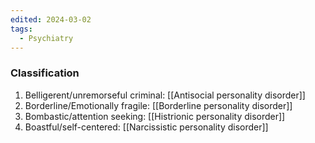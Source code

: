 ```yaml
---
edited: 2024-03-02
tags:
  - Psychiatry
---
```

### Classification
1. Belligerent/unremorseful criminal: [[Antisocial personality disorder]] 
2. Borderline/Emotionally fragile: [[Borderline personality disorder]]
3. Bombastic/attention seeking: [[Histrionic personality disorder]]
4. Boastful/self-centered: [[Narcissistic personality disorder]] 